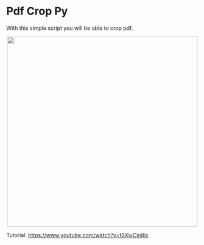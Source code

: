 # Pdf Crop Py
With this simple script you will be able to crop pdf.


<p align="center">
  <img src="https://user-images.githubusercontent.com/114728905/200134904-428eb807-2646-4452-a801-450a2065629c.png" width="500" />
</p>

Tutorial: https://www.youtube.com/watch?v=tSXiyCin8ic
